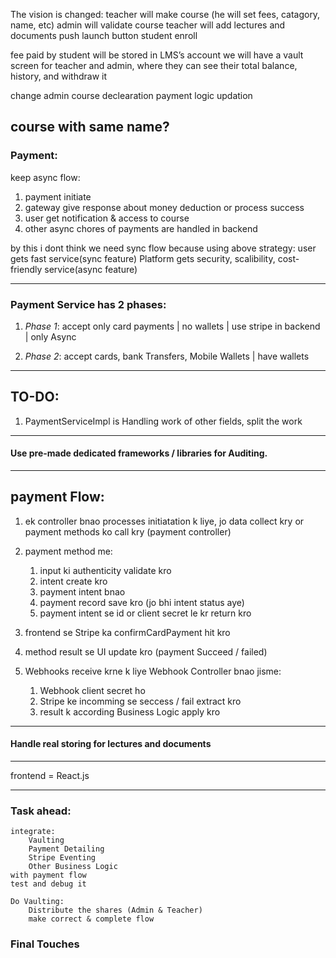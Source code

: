 The vision is changed: teacher will make course (he will set fees, catagory, name, etc)
admin will validate course 
teacher will add lectures and documents
push launch button
student enroll

fee paid by student will be stored in LMS’s account
we will have a vault screen for teacher and admin, where they can see their total balance, history, and withdraw it

change admin course declearation
payment logic updation

course with same name?
---
### Payment:
keep async flow:
1. payment initiate
2. gateway give response about money deduction or process success
3. user get notification & access to course
4. other async chores of payments are handled in backend

by this i dont think we need sync flow because using above strategy:
user gets fast service(sync feature)
Platform gets security, scalibility, cost-friendly service(async feature)

---

### Payment Service has 2 phases:

1. *Phase 1*: accept only card payments | no wallets | use stripe in backend | only Async

2. *Phase 2*: accept cards, bank Transfers, Mobile Wallets | have wallets  

---
## TO-DO:
1. PaymentServiceImpl is Handling work of other fields, split the work
---
#### Use pre-made dedicated frameworks / libraries for Auditing. 
---
## payment Flow:
1. ek controller bnao processes initiatation k liye, jo data collect kry or payment methods ko call kry (payment controller)
2. payment method me:
    1.  input ki authenticity validate kro
    2.  intent create kro
    3.  payment intent bnao
    4.  payment record save kro (jo bhi intent status aye)
    5.  payment intent se id or client secret le kr return kro

3. frontend se Stripe ka confirmCardPayment hit kro
4. method result se UI update kro (payment Succeed / failed)
5. Webhooks receive krne k liye Webhook Controller bnao jisme:
    1.  Webhook client secret ho
    2.  Stripe ke incomming se seccess / fail extract kro
    3.  result k according Business Logic apply kro

---
#### Handle real storing for lectures and documents
---
frontend = React.js

---
### Task ahead:
    integrate:
        Vaulting
        Payment Detailing
        Stripe Eventing
        Other Business Logic
    with payment flow
    test and debug it

    Do Vaulting:
        Distribute the shares (Admin & Teacher)
        make correct & complete flow


### Final Touches